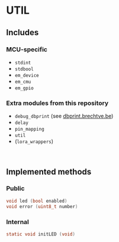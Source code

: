 # UTIL

## Includes

### MCU-specific

- `stdint`
- `stdbool`
- `em_device`
- `em_cmu`
- `em_gpio`

### Extra modules from this repository

- `debug_dbprint` (see [dbprint.brechtve.be](http://dbprint.brechtve.be))
- `delay`
- `pin_mapping`
- `util`
- (`lora_wrappers`)

<br/>

## Implemented methods

### Public

```C
void led (bool enabled)
void error (uint8_t number)
```

### Internal

```C
static void initLED (void)
```
